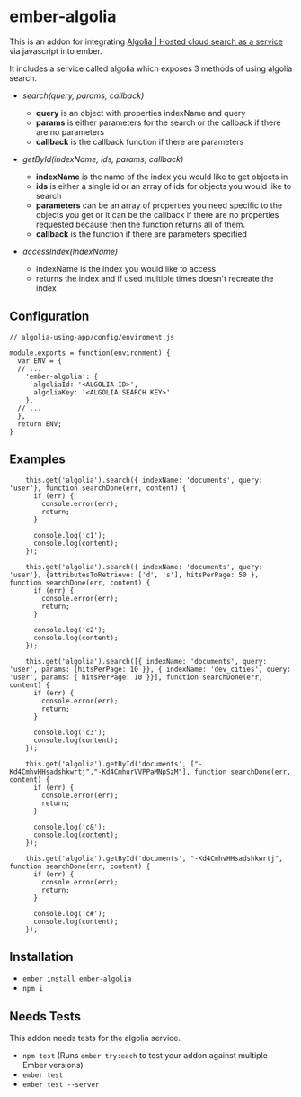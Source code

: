 # ember-algolia

This is an addon for integrating [Algolia | Hosted cloud search as a service](www.algolia.com) via javascript into ember.

It includes a service called algolia which exposes 3 methods of using algolia search.

 * *search(query, params, callback)*
   - **query** is an object with properties indexName and query
   - **params** is either parameters for the search or the callback if there are no parameters
   - **callback** is the callback function if there are parameters

 * *getById(indexName, ids, params, callback)*
   - **indexName** is the name of the index you would like to get objects in
   - **ids** is either a single id or an array of ids for objects you would like to search
   - **parameters** can be an array of properties you need specific to the objects you get or it can be the callback if there are no properties requested because then the function returns all of them.
   - **callback** is the function if there are parameters specified

 * *accessIndex(IndexName)*
   - indexName is the index you would like to access
   - returns the index and if used multiple times doesn't recreate the index

## Configuration

```
// algolia-using-app/config/enviroment.js

module.exports = function(environment) {
  var ENV = {
  // ...
    'ember-algolia': {
      algoliaId: '<ALGOLIA ID>',
      algoliaKey: '<ALGOLIA SEARCH KEY>'
    },
  // ...
  },
  return ENV;
}
```

## Examples

```
    this.get('algolia').search({ indexName: 'documents', query: 'user'}, function searchDone(err, content) {
      if (err) {
        console.error(err);
        return;
      }

      console.log('c1');
      console.log(content);
    });

    this.get('algolia').search({ indexName: 'documents', query: 'user'}, {attributesToRetrieve: ['d', 's'], hitsPerPage: 50 }, function searchDone(err, content) {
      if (err) {
        console.error(err);
        return;
      }

      console.log('c2');
      console.log(content);
    });

    this.get('algolia').search([{ indexName: 'documents', query: 'user', params: {hitsPerPage: 10 }}, { indexName: 'dev_cities', query: 'user', params: { hitsPerPage: 10 }}], function searchDone(err, content) {
      if (err) {
        console.error(err);
        return;
      }

      console.log('c3');
      console.log(content);
    });

    this.get('algolia').getById('documents', ["-Kd4CmhvHHsadshkwrtj","-Kd4CmhurVVPPaMNpSzM"], function searchDone(err, content) {
      if (err) {
        console.error(err);
        return;
      }

      console.log('c&');
      console.log(content);
    });

    this.get('algolia').getById('documents', "-Kd4CmhvHHsadshkwrtj", function searchDone(err, content) {
      if (err) {
        console.error(err);
        return;
      }

      console.log('c#');
      console.log(content);
    });
```

## Installation

* `ember install ember-algolia`
* `npm i`

## Needs Tests
This addon needs tests for the algolia service.

* `npm test` (Runs `ember try:each` to test your addon against multiple Ember versions)
* `ember test`
* `ember test --server`
